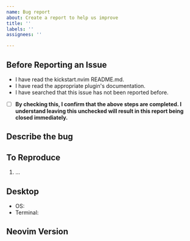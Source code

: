 ```yaml
---
name: Bug report
about: Create a report to help us improve
title: ''
labels: ''
assignees: ''

---
```


<!-- Any bug report not following this template will be immediately closed. Thanks -->

## Before Reporting an Issue
- I have read the kickstart.nvim README.md.
- I have read the appropriate plugin's documentation.
- I have searched that this issue has not been reported before.

- [ ] **By checking this, I confirm that the above steps are completed. I understand leaving this unchecked will result in this report being closed immediately.**

## Describe the bug
<!-- A clear and concise description of what the bug is. -->

## To Reproduce
<!-- Steps to reproduce the behavior. -->
1. ...

## Desktop
<!-- please complete the following information. -->
- OS:
- Terminal:

## Neovim Version
<!-- Output of running `:version` from inside of neovim. -->

```
```